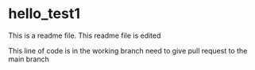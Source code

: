 # hello_test1
This is a readme file. This readme file is edited

This line of code is in the working branch
need to give pull request to the main branch